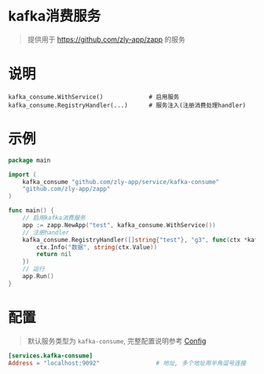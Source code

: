 # kafka消费服务

> 提供用于 https://github.com/zly-app/zapp 的服务

# 说明

```text
kafka_consume.WithService()             # 启用服务
kafka_consume.RegistryHandler(...)      # 服务注入(注册消费处理handler)
```

# 示例

```go
package main

import (
	kafka_consume "github.com/zly-app/service/kafka-consume"
	"github.com/zly-app/zapp"
)

func main() {
	// 启用kafka消费服务
	app := zapp.NewApp("test", kafka_consume.WithService())
	// 注册handler
	kafka_consume.RegistryHandler([]string{"test"}, "g3", func(ctx *kafka_consume.Context) error {
		ctx.Info("数据", string(ctx.Value))
		return nil
	})
	// 运行
	app.Run()
}
```

# 配置

> 默认服务类型为 `kafka-consume`, 完整配置说明参考 [Config](./config.go)

```toml
[services.kafka-consume]
Address = "localhost:9092"                # 地址, 多个地址用半角逗号连接
```
